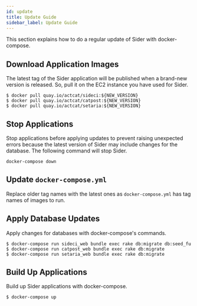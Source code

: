 ```yaml
---
id: update
title: Update Guide
sidebar_label: Update Guide
---
```


This section explains how to do a regular update of Sider with docker-compose.

## Download Application Images
The latest tag of the Sider application will be published when a brand-new version is released. So, pull it on the EC2 instance you have used for Sider.

```
$ docker pull quay.io/actcat/sideci:${NEW_VERSION}
$ docker pull quay.io/actcat/catpost:${NEW_VERSION}
$ docker pull quay.io/actcat/setaria:${NEW_VERSION}
```

## Stop Applications
Stop applications before applying updates to prevent raising unexpected errors because the latest version of Sider may include changes for the database. The following command will stop Sider.

```
docker-compose down
```

## Update `docker-compose.yml`
Replace older tag names with the latest ones as `docker-compose.yml` has tag names of images to run.

## Apply Database Updates
Apply changes for databases with docker-compose's commands.

```
$ docker-compose run sideci_web bundle exec rake db:migrate db:seed_fu
$ docker-compose run catpost_web bundle exec rake db:migrate
$ docker-compose run setaria_web bundle exec rake db:migrate
```

## Build Up Applications
Build up Sider applications with docker-compose.

```
$ docker-compose up
```
